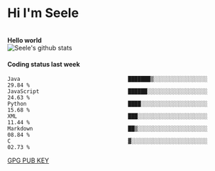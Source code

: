 <h1>Hi I'm Seele</h1>
<br>
<b> Hello world</b>
<br>
<img src="https://github-readme-stats.vercel.app/api?username=Seele0oO&show_icons=true&icon_color=0366d6&bg_color=ffffff&hide_title=true&hide=contribs&include_all_commits=true" alt="Seele's github stats"/>
<br>

<h4>Coding status last week </h4>

<!--START_SECTION:waka-->

```text
Java                                  ███████▒░░░░░░░░░░░░░░░░░   29.84 %
JavaScript                            ██████░░░░░░░░░░░░░░░░░░░   24.63 %
Python                                ████░░░░░░░░░░░░░░░░░░░░░   15.68 %
XML                                   ███░░░░░░░░░░░░░░░░░░░░░░   11.44 %
Markdown                              ██▒░░░░░░░░░░░░░░░░░░░░░░   08.84 %
C                                     ▓░░░░░░░░░░░░░░░░░░░░░░░░   02.73 %
```

<!--END_SECTION:waka-->



[GPG PUB KEY](https://keys.openpgp.org/vks/v1/by-fingerprint/3FCE91BF5B9666B55B67213C4C57B7824A5B6680)

